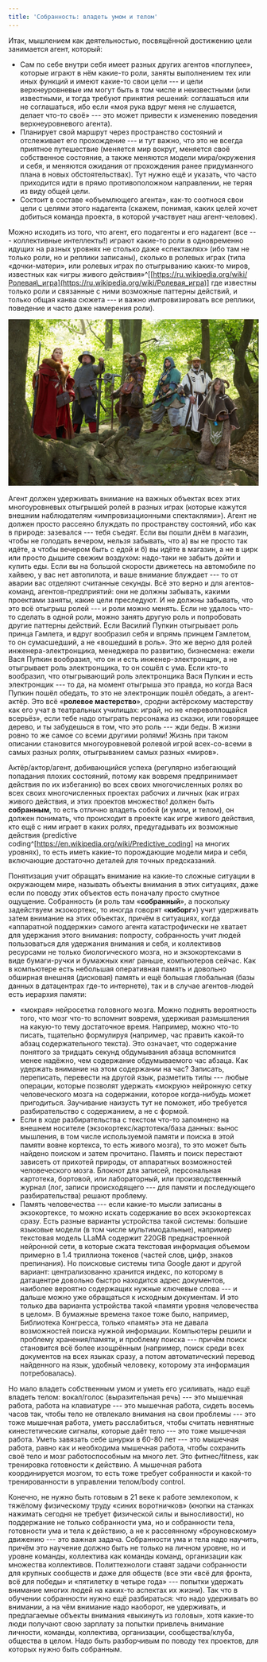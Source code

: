 ```yaml
---
title: 'Собранность: владеть умом и телом'
---
```


Итак, мышлением как деятельностью, посвящённой достижению цели
занимается агент, который:

-   Сам по себе внутри себя имеет разных других агентов «поглупее»,
    которые играют в нём какие-то роли, заняты выполнением тех или иных
    функций и имеют какие-то свои цели --- и цели верхнеуровневые им
    могут быть в том числе и неизвестными (или известными, и тогда
    требуют принятия решений: соглашаться или не соглашаться, ибо если
    «моя рука вдруг меня не слушается, делает что-то своё» --- это может
    привести к изменению поведения верхнеуровневого агента).
-   Планирует свой маршрут через пространство состояний и отслеживает
    его прохождение --- и тут важно, что это не всегда приятное
    путешествие (меняется мир вокруг, меняется своё собственное
    состояние, а также меняются модели мира/окружения и себя, и меняются
    ожидания от прохождения ранее придуманного плана в новых
    обстоятельствах). Тут нужно ещё и указать, что часто приходится идти
    в прямо противоположном направлении, не теряя из виду общей цели.
-   Состоит в составе «объемлющего агента», как-то соотнося свои цели с
    целями этого надагента (скажем, понимая, каких целей хочет добиться
    команда проекта, в которой участвует наш агент-человек).

Можно исходить из того, что агент, его подагенты и его надагент (все ---
коллективные интеллекты!) играют какие-то роли в одновременно идущих на
разных уровнях не столько даже «спектаклях» (ибо там не только роли, но
и реплики записаны), сколько в ролевых играх (типа «дочки-матери», или
ролевых играх по отыгрыванию каких-то миров, известных как «игры живого
действия»^[[https://ru.wikipedia.org/wiki/Ролевая\_игра](https://ru.wikipedia.org/wiki/Ролевая_игра)]
где известны только роли и связанные с ними возможные паттерны действий,
и только общая канва сюжета --- и важно импровизировать все реплики,
поведение и часто даже намерения роли).


![](02-concentration-master-the-mind-and-body-16.jpeg)


Агент должен удерживать внимание на важных объектах всех этих
многоуровневых отыгрышей ролей в разных играх (которые кажутся внешним
наблюдателям «импровизационными спектаклями»). Агент не должен просто
рассеяно блуждать по пространству состояний, ибо как в природе:
зазевался --- тебя съедят. Если вы пошли днём в магазин, чтобы не
голодать вечером, нельзя забывать, что а) вы не просто так идёте, а
чтобы вечером быть с едой и б) вы идёте в магазин, а не в цирк или
просто дышите свежим воздухом: надо-таки не забыть дойти и купить еды.
Если вы на большой скорости движетесь на автомобиле по хайвею, у вас нет
автопилота, и ваше внимание блуждает --- то от аварии вас отделяют
считанные секунды. Всё это верно и для агентов-команд,
агентов-предприятий: они не должны забывать, какими проектами заняты,
какие цели преследуют. И не должны забывать, что это всё отыгрыш
ролей --- и роли можно менять. Если не удалось что-то сделать в одной
роли, можно занять другую роль и попробовать другие паттерны действий.
Если Василий Пупкин отыгрывает роль принца Гамлета, и вдруг вообразил
себя и впрямь принцем Гамлетом, то он сумасшедший, а не «вошедший в
роль». Это же верно для ролей инженера-электронщика, менеджера по
развитию, бизнесмена: ежели Вася Пупкин вообразил, что он и есть
инженер-электронщик, а не отыгрывает роль электронщика, то он сошёл с
ума. Если кто-то вообразил, что отыгрывающий роль электронщика Вася
Пупкин и есть электронщик --- то да, на момент отыгрыша это правда, но
когда Вася Пупкин пошёл обедать, то это не электронщик пошёл обедать, а
агент-актёр. Это всё «**ролевое мастерство**», сродни актёрскому
мастерству как его учат в театральных училищах: играй, но не
«перевоплощайся всерьёз», если тебе надо отыграть персонажа из сказки,
или говорящее дерево, и ты забудешься в том, что это роль --- жди беды.
В жизни ровно то же самое со всеми другими ролями! Жизнь при таком
описании становится многоуровневой ролевой игрой всех-со-всеми в самых
разных ролях, отыгрыванием самых разных «миров».

Актёр/актор/агент, добивающийся успеха (регулярно избегающий попадания
плохих состояний, потому как вовремя предпринимает действия по их
избеганию) во всех своих многочисленных ролях во всех своих
многочисленных проектах рабочих и личных (как играх живого действия, и
этих проектов множество! должен быть **собранным**, то есть отлично
владеть собой (и умом, и телом), он должен понимать, что происходит в
проекте как игре живого действия, кто ещё с ним играет в каких ролях,
предугадывать их возможные действия (predictive
coding^[<https://en.wikipedia.org/wiki/Predictive_coding>]
на многих уровнях), то есть иметь какие-то порождающие модели мира и
себя, включающие достаточно деталей для точных предсказаний.

Понятизация учит обращать внимание на какие-то сложные ситуации в
окружающем мире, называть объекты внимания в этих ситуациях, даже если
по поводу этих объектов есть поначалу просто смутное ощущение.
Собранность (и роль там «**собранный**», а поскольку задействуем
экзокортекс, то иногда говорят «**киборг**») учит удерживать затем
внимание на этих объектах, причём в ситуациях, когда «аппаратной
поддержки» самого агента катастрофически не хватает для удержания этого
внимания: попросту, собранность учит людей пользоваться для удержания
внимания и себя, и коллективов ресурсами не только биологического мозга,
но и экзокортексами в виде бумаги-ручки и бумажных книг раньше,
компьютеров сейчас. Как в компьютере есть небольшая оперативная память и
довольно обширная внешняя (дисковая) память и ещё большая глобальная
(базы данных в датацентрах где-то интернете), так и в случае
агентов-людей есть иерархия памяти:

-   «мокрая» нейросетка головного мозга. Можно поднять вероятность того,
    что мозг что-то вспомнит вовремя, удерживая размышления на какую-то
    тему достаточное время. Например, можно что-то писать, тщательно
    формулируя (например, час править какой-то абзац содержательного
    текста). Это означает, что содержание понятого за тридцать секунд
    обдумывания абзаца вспомнится менее надёжно, чем содержание
    обдумываемого час абзаца. Как удержать внимание на этом содержании
    на час? Записать, переписать, перевести на другой язык, разметить
    типы --- любые операции, которые позволят удержать «мокрую»
    нейронную сетку человеческого мозга на содержании, которое
    когда-нибудь может пригодиться. Заучивание наизусть тут не поможет,
    ибо требуется разбирательство с содержанием, а не с формой.
-   Если в ходе разбирательства с текстом что-то запомнено на внешнем
    носителе (экзокортекс/картотека/база данных: вынос мышления, в том
    числе используемой памяти и поиска в этой памяти вовне кортекса, то
    есть живого мозга), то это может быть найдено поиском и затем
    прочитано. Память и поиск перестают зависеть от прихотей природы, от
    аппаратных возможностей человеческого мозга. Блокнот для записей,
    персональная картотека, бортовой, или лабораторный, или
    производственный журнал (лог, записи происходящего --- для памяти и
    последующего разбирательства) решают проблему.
-   Память человечества --- если какие-то мысли записаны в экзокортексе,
    то можно искать содержание во всех экзокортексах сразу. Есть разные
    варианты устройства такой системы: большие языковые модели (в том
    числе мультимодальные), например текстовая модель LLaMA содержит
    220GB преднастроенной нейронной сети, в которые сжата текстовая
    информация объемом примерно в 1.4 триллиона токенов (частей слов,
    цифр, знаков препинания). Но поисковые системы типа Google дают и
    другой вариант: централизованно хранится индекс, по которому в
    датацентре довольно быстро находится адрес документов, наиболее
    вероятно содержащих нужные ключевые слова --- и дальше можно уже
    обращаться к исходным документам. И это только два варианта
    устройства такой «памяти уровня человечества в целом». В бумажные
    времена такое тоже было, например, Библиотека Конгресса, только
    «память» эта не давала возможностей поиска нужной информации.
    Компьютеры решили и проблему хранения/памяти, и проблему поиска ---
    причём поиск становится всё более изощрённым (например, поиск среди
    всех документов на всех языках сразу, а потом автоматический перевод
    найденного на язык, удобный человеку, которому эта информация
    потребовалась).

Но мало владеть собственным умом и уметь его усиливать, надо ещё владеть
телом: вокал/голос (выразительная речь) --- это мышечная работа, работа
на клавиатуре --- это мышечная работа, сидеть восемь часов так, чтобы
тело не отвлекало внимания на свои проблемы --- это тоже мышечная
работа, уметь расслабиться, чтобы считать невнятные кинестетические
сигналы, которые даёт тело --- это тоже мышечная работа. Уметь завязать
себе шнурки в 60-80 лет --- это мышечная работа, равно как и необходима
мышечная работа, чтобы сохранить своё тело и мозг работоспособным на
много лет. Это фитнес/fitness, как тренировка готовности к действию. А
мышечная работа координируется мозгом, то есть тоже требует собранности
и какой-то тренированности в управлении телом/body control.

Конечно, не нужно быть готовым в 21 веке к работе землекопом, к тяжёлому
физическому труду «синих воротничков» (кнопки на станках нажимать
сегодня не требует физической силы и выносливости), но поддержание не
только собранности ума, но и собранности тела, готовности ума и тела к
действию, а не к рассеянному «броуновскому» движению --- это важная
задача. Собранности ума и тела надо научить, причём это научение должно
быть не только на личном уровне, но и уровне команды, коллектива как
команды команд, организации как множества коллективов. Политтехнологи
ставят задачи собранности для крупных сообществ и даже для обществ (все
эти «всё для фронта, всё для победы» и «пятилетку в четыре года» ---
попытки удержать внимание многих людей на каких-то аспектах их жизни).
Так что в обучении собранности нужно ещё разбираться: что надо
удерживать во внимании, а на чём внимание надо наоборот, не удерживать,
и предлагаемые объекты внимания «выкинуть из головы», хотя какие-то люди
получают свою зарплату за попытки привлечь внимание личности, команды,
коллектива, организации, сообщества/клуба, общества в целом. Надо быть
разборчивым по поводу тех проектов, для которых нужно быть собранным.
